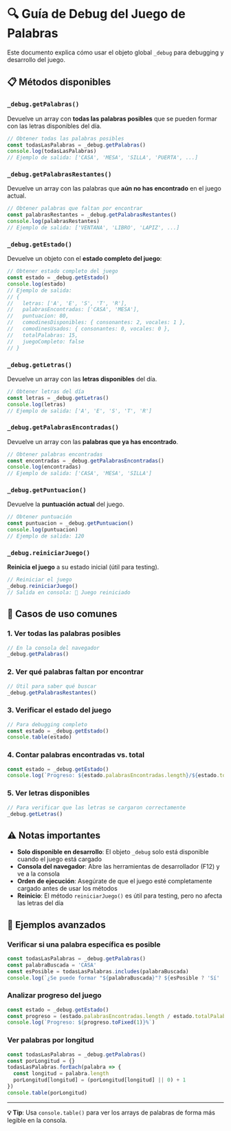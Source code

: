 # 🔍 Guía de Debug del Juego de Palabras

Este documento explica cómo usar el objeto global `_debug` para debugging y desarrollo del juego.

## 📋 Métodos disponibles

### `_debug.getPalabras()`
Devuelve un array con **todas las palabras posibles** que se pueden formar con las letras disponibles del día.

```javascript
// Obtener todas las palabras posibles
const todasLasPalabras = _debug.getPalabras()
console.log(todasLasPalabras)
// Ejemplo de salida: ['CASA', 'MESA', 'SILLA', 'PUERTA', ...]
```

### `_debug.getPalabrasRestantes()`
Devuelve un array con las palabras que **aún no has encontrado** en el juego actual.

```javascript
// Obtener palabras que faltan por encontrar
const palabrasRestantes = _debug.getPalabrasRestantes()
console.log(palabrasRestantes)
// Ejemplo de salida: ['VENTANA', 'LIBRO', 'LAPIZ', ...]
```

### `_debug.getEstado()`
Devuelve un objeto con el **estado completo del juego**:

```javascript
// Obtener estado completo del juego
const estado = _debug.getEstado()
console.log(estado)
// Ejemplo de salida:
// {
//   letras: ['A', 'E', 'S', 'T', 'R'],
//   palabrasEncontradas: ['CASA', 'MESA'],
//   puntuacion: 80,
//   comodinesDisponibles: { consonantes: 2, vocales: 1 },
//   comodinesUsados: { consonantes: 0, vocales: 0 },
//   totalPalabras: 15,
//   juegoCompleto: false
// }
```

### `_debug.getLetras()`
Devuelve un array con las **letras disponibles** del día.

```javascript
// Obtener letras del día
const letras = _debug.getLetras()
console.log(letras)
// Ejemplo de salida: ['A', 'E', 'S', 'T', 'R']
```

### `_debug.getPalabrasEncontradas()`
Devuelve un array con las **palabras que ya has encontrado**.

```javascript
// Obtener palabras encontradas
const encontradas = _debug.getPalabrasEncontradas()
console.log(encontradas)
// Ejemplo de salida: ['CASA', 'MESA', 'SILLA']
```

### `_debug.getPuntuacion()`
Devuelve la **puntuación actual** del juego.

```javascript
// Obtener puntuación
const puntuacion = _debug.getPuntuacion()
console.log(puntuacion)
// Ejemplo de salida: 120
```

### `_debug.reiniciarJuego()`
**Reinicia el juego** a su estado inicial (útil para testing).

```javascript
// Reiniciar el juego
_debug.reiniciarJuego()
// Salida en consola: 🔄 Juego reiniciado
```

## 🚀 Casos de uso comunes

### 1. Ver todas las palabras posibles
```javascript
// En la consola del navegador
_debug.getPalabras()
```

### 2. Ver qué palabras faltan por encontrar
```javascript
// Útil para saber qué buscar
_debug.getPalabrasRestantes()
```

### 3. Verificar el estado del juego
```javascript
// Para debugging completo
const estado = _debug.getEstado()
console.table(estado)
```

### 4. Contar palabras encontradas vs. total
```javascript
const estado = _debug.getEstado()
console.log(`Progreso: ${estado.palabrasEncontradas.length}/${estado.totalPalabras}`)
```

### 5. Ver letras disponibles
```javascript
// Para verificar que las letras se cargaron correctamente
_debug.getLetras()
```

## ⚠️ Notas importantes

- **Solo disponible en desarrollo**: El objeto `_debug` solo está disponible cuando el juego está cargado
- **Consola del navegador**: Abre las herramientas de desarrollador (F12) y ve a la consola
- **Orden de ejecución**: Asegúrate de que el juego esté completamente cargado antes de usar los métodos
- **Reinicio**: El método `reiniciarJuego()` es útil para testing, pero no afecta las letras del día

## 🔧 Ejemplos avanzados

### Verificar si una palabra específica es posible
```javascript
const todasLasPalabras = _debug.getPalabras()
const palabraBuscada = 'CASA'
const esPosible = todasLasPalabras.includes(palabraBuscada)
console.log(`¿Se puede formar "${palabraBuscada}"? ${esPosible ? 'Sí' : 'No'}`)
```

### Analizar progreso del juego
```javascript
const estado = _debug.getEstado()
const progreso = (estado.palabrasEncontradas.length / estado.totalPalabras) * 100
console.log(`Progreso: ${progreso.toFixed(1)}%`)
```

### Ver palabras por longitud
```javascript
const todasLasPalabras = _debug.getPalabras()
const porLongitud = {}
todasLasPalabras.forEach(palabra => {
  const longitud = palabra.length
  porLongitud[longitud] = (porLongitud[longitud] || 0) + 1
})
console.table(porLongitud)
```

---

**💡 Tip**: Usa `console.table()` para ver los arrays de palabras de forma más legible en la consola.
